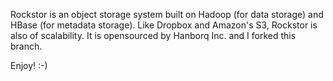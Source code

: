 
Rockstor is an object storage system built on Hadoop (for data storage) and HBase (for metadata storage). 
Like Dropbox and Amazon's S3, Rockstor is also of scalability. 
It is opensourced by Hanborq Inc. and I forked this branch.

Enjoy! :-)
